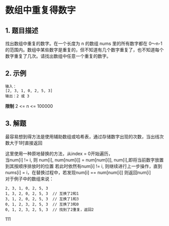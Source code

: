 # 数组中重复得数字

## 1. 题目描述
找出数组中重复的数字。在一个长度为 n 的数组 nums 里的所有数字都在 0～n-1 的范围内。数组中某些数字是重复的，但不知道有几个数字重复了，也不知道每个数字重复了几次。请找出数组中任意一个重复的数字。

## 2. 示例
```
输入：
[2, 3, 1, 0, 2, 5, 3]
输出：2 或 3 
```

**限制**
2 <= n <= 100000

## 3. 解题
最容易想到得方法是使用辅助数组或哈希表，通过存储数字出现的次数，当出线次数大于1时直接返回

这里使用一种原地替换的方法，从index = 0开始遍历，  
当num[i] != i, 则 num[i], num[num[i]] = num[num[i]], num[i],即将当前数字放置到其按顺序排放时的位置
若此时依然有num[i] != i, 则继续进行上一步操作，直到nums[i] = i，在替换过程中，若发现num[i] == num[num[i]]
则返回num[i]  
对于例子中的数组来说：  
```
2, 3, 1, 0, 2, 5, 3
1, 3, 2, 0, 2, 5, 3  // 互换了2和1
3, 1, 2, 0, 2, 5, 3  // 互换了1和3
0, 1, 2, 3, 2, 5, 3  // 互换了3和0
0, 1, 2, 3, 2, 5, 3  // 找到了2重复，返回2
```
111

